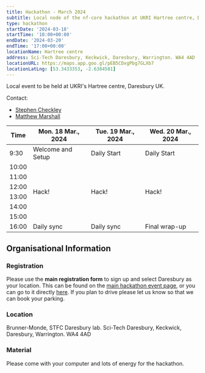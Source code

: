 ```yaml
---
title: Hackathon - March 2024
subtitle: Local node of the nf-core hackathon at UKRI Hartree centre, Daresbury
type: hackathon
startDate: '2024-03-18'
startTime: '10:00+00:00'
endDate: '2024-03-20'
endTime: '17:00+00:00'
locationName: Hartree centre
address: Sci-Tech Daresbury, Keckwick, Daresbury, ​​​Warrington. WA4 4AD
locationURL: https://maps.app.goo.gl/pEB5CDxgPbg7GLXb7
locationLatLng: [53.3433353, -2.6384581]
---
```


Local event to be held at UKRI's Hartree centre, Daresbury UK.

Contact:

- [<i class="fab fa-slack"></i> Stephen Checkley](https://nfcore.slack.com/team/U0588A28BEW)
- [<i class="fab fa-slack"></i> Matthew Marshall](https://nfcore.slack.com/team/U066WCT8JA2)

<div class="table-responsive">
    <table class="table table-hover table-sm table-bordered">
        <thead>
            <tr>
                <th>Time</th>
                <th>Mon. 18 Mar., 2024</th>
                <th>Tue. 19 Mar., 2024</th>
                <th>Wed. 20 Mar., 2024</th>
            </tr>
            </thead>
            <tbody>
            <tr>
                <td>9:30</td>
                <td background-color:navy; rowspan="1">Welcome and Setup</td>
                <td background-color:navy; rowspan="1">Daily Start</td>
                <td background-color:navy; rowspan="1">Daily Start</td>
            </tr>
                <td>10:00</td>
                <td rowspan="6">Hack!</td>
                <td rowspan="6">Hack!</td>
                <td rowspan="6">Hack!</td>
            </tr>
            <tr>
                <td>11:00</td>
            </tr>
            <tr>
                <td>12:00</td>
            </tr>
            <tr>
                <td>13:00</td>
            </tr>
            <tr>
                <td>14:00</td>
            </tr>
            <tr>
                <td>15:00</td>
            </tr>
            <tr>
                <td>16:00</td>
                <td background-color:navy; rowspan="1">Daily sync</td>
                <td background-color:navy; rowspan="1">Daily sync</td>
                <td background-color:navy; rowspan="1">Final wrap-up</td>
            </tr>
        </tbody>
    </table>
</div>

## Organisational Information

### Registration

Please use the **main registration form** to sign up and select Daresbury as your location.
This can be found on the [main hackathon event page](https://nf-co.re/events/2024/hackathon-march-2024), or you can go to it directly [here](https://seqera.typeform.com/mar24hackathon).
If you plan to drive please let us know so that we can book your parking.

### Location

Brunner-Monde, STFC Daresbury lab. Sci-Tech Daresbury, Keckwick, Daresbury, ​​​Warrington. WA4 4AD

### Material

Please come with your computer and lots of energy for the hackathon.
